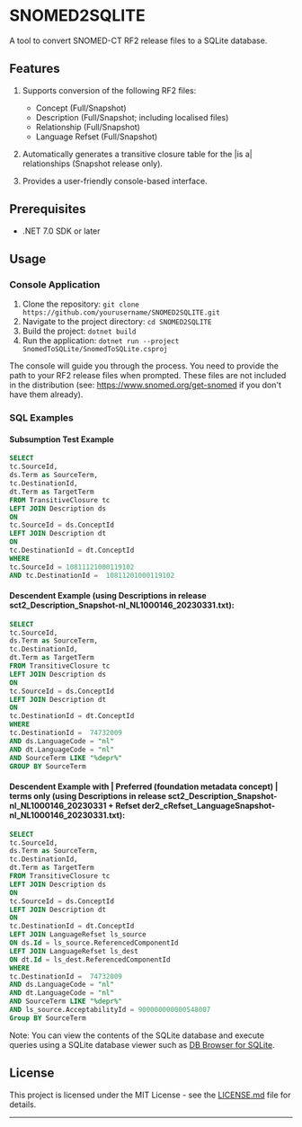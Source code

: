 # SNOMED2SQLITE

A tool to convert SNOMED-CT RF2 release files to a SQLite database.

## Features

1. Supports conversion of the following RF2 files:
    - Concept (Full/Snapshot)
    - Description (Full/Snapshot; including localised files)
    - Relationship (Full/Snapshot)
    - Language Refset (Full/Snapshot)

2. Automatically generates a transitive closure table for the |is a| relationships (Snapshot release only).

3. Provides a user-friendly console-based interface.

## Prerequisites

- .NET 7.0 SDK or later

## Usage

### Console Application

1. Clone the repository: `git clone https://github.com/yourusername/SNOMED2SQLITE.git`
2. Navigate to the project directory: `cd SNOMED2SQLITE`
3. Build the project: `dotnet build`
4. Run the application: `dotnet run --project SnomedToSQLite/SnomedToSQLite.csproj`

The console will guide you through the process. You need to provide the path to your RF2 release files when prompted. These files are not included in the distribution (see: https://www.snomed.org/get-snomed if you don't have them already).

### SQL Examples

#### Subsumption Test Example
```sql
SELECT 
tc.SourceId,
ds.Term as SourceTerm,
tc.DestinationId,
dt.Term as TargetTerm
FROM TransitiveClosure tc
LEFT JOIN Description ds
ON
tc.SourceId = ds.ConceptId
LEFT JOIN Description dt
ON
tc.DestinationId = dt.ConceptId
WHERE
tc.SourceId = 10811121000119102
AND tc.DestinationId =  10811201000119102
```
#### Descendent Example (using Descriptions in release sct2_Description_Snapshot-nl_NL1000146_20230331.txt):
```sql
SELECT 
tc.SourceId,
ds.Term as SourceTerm,
tc.DestinationId,
dt.Term as TargetTerm
FROM TransitiveClosure tc
LEFT JOIN Description ds
ON
tc.SourceId = ds.ConceptId
LEFT JOIN Description dt
ON
tc.DestinationId = dt.ConceptId
WHERE
tc.DestinationId =  74732009
AND ds.LanguageCode = "nl"
AND dt.LanguageCode = "nl"
AND SourceTerm LIKE "%depr%"
GROUP BY SourceTerm
```

#### Descendent Example with | Preferred (foundation metadata concept) | terms only (using Descriptions in release sct2_Description_Snapshot-nl_NL1000146_20230331 + Refset der2_cRefset_LanguageSnapshot-nl_NL1000146_20230331.txt):
```sql
SELECT 
tc.SourceId,
ds.Term as SourceTerm,
tc.DestinationId,
dt.Term as TargetTerm
FROM TransitiveClosure tc
LEFT JOIN Description ds
ON
tc.SourceId = ds.ConceptId
LEFT JOIN Description dt
ON
tc.DestinationId = dt.ConceptId
LEFT JOIN LanguageRefset ls_source
ON ds.Id = ls_source.ReferencedComponentId
LEFT JOIN LanguageRefset ls_dest
ON dt.Id = ls_dest.ReferencedComponentId
WHERE
tc.DestinationId =  74732009
AND ds.LanguageCode = "nl"
AND dt.LanguageCode = "nl"
AND SourceTerm LIKE "%depr%"
AND ls_source.AcceptabilityId = 900000000000548007
Group BY SourceTerm
```

Note: You can view the contents of the SQLite database and execute queries using a SQLite database viewer such as [DB Browser for SQLite](https://sqlitebrowser.org/).

## License

This project is licensed under the MIT License - see the [LICENSE.md](LICENSE.txt) file for details.

---


